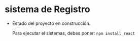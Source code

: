 <h1>sistema de Registro</h1>

- Estado del proyecto en construcción.

  Para ejecutar el sistemas, debes poner:
`npm install react`

  
